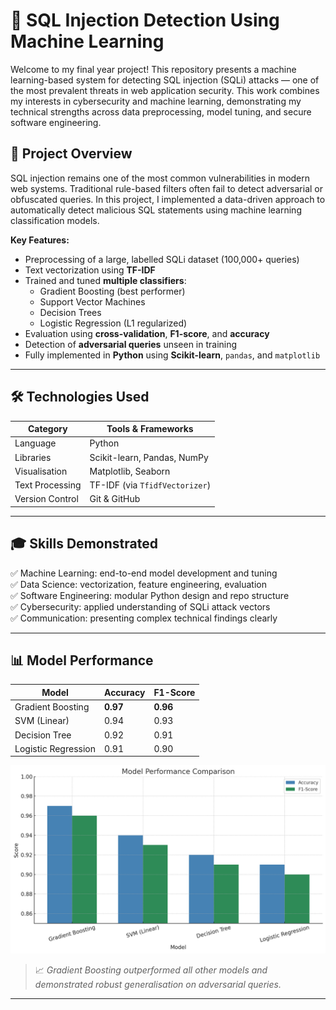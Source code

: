 # 🔐 SQL Injection Detection Using Machine Learning

Welcome to my final year project! This repository presents a machine learning-based system for detecting SQL injection (SQLi) attacks — one of the most prevalent threats in web application security. This work combines my interests in cybersecurity and machine learning, demonstrating my technical strengths across data preprocessing, model tuning, and secure software engineering.

## 📌 Project Overview

SQL injection remains one of the most common vulnerabilities in modern web systems. Traditional rule-based filters often fail to detect adversarial or obfuscated queries. In this project, I implemented a data-driven approach to automatically detect malicious SQL statements using machine learning classification models.

**Key Features:**

- Preprocessing of a large, labelled SQLi dataset (100,000+ queries)
- Text vectorization using **TF-IDF**
- Trained and tuned **multiple classifiers**:  
  - Gradient Boosting (best performer)  
  - Support Vector Machines  
  - Decision Trees  
  - Logistic Regression (L1 regularized)
- Evaluation using **cross-validation**, **F1-score**, and **accuracy**
- Detection of **adversarial queries** unseen in training
- Fully implemented in **Python** using **Scikit-learn**, `pandas`, and `matplotlib`

---

## 🛠️ Technologies Used

| Category           | Tools & Frameworks                  |
|--------------------|-------------------------------------|
| Language           | Python                              |
| Libraries          | Scikit-learn, Pandas, NumPy         |
| Visualisation      | Matplotlib, Seaborn                 |
| Text Processing    | TF-IDF (via `TfidfVectorizer`)      |
| Version Control    | Git & GitHub                        |

---

## 🎓 Skills Demonstrated

✅ Machine Learning: end-to-end model development and tuning  
✅ Data Science: vectorization, feature engineering, evaluation  
✅ Software Engineering: modular Python design and repo structure  
✅ Cybersecurity: applied understanding of SQLi attack vectors  
✅ Communication: presenting complex technical findings clearly  

---

## 📊 Model Performance

| Model                | Accuracy | F1-Score |
|----------------------|----------|----------|
| Gradient Boosting    | **0.97** | **0.96** |
| SVM (Linear)         | 0.94     | 0.93     |
| Decision Tree        | 0.92     | 0.91     |
| Logistic Regression  | 0.91     | 0.90     |

![Model Performance](Images/output.png)

> 📈 *Gradient Boosting outperformed all other models and demonstrated robust generalisation on adversarial queries.*

---
